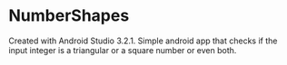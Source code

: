 # NumberShapes

Created with Android Studio 3.2.1.
Simple android app that checks if the input integer is a triangular or a square number or even both.

